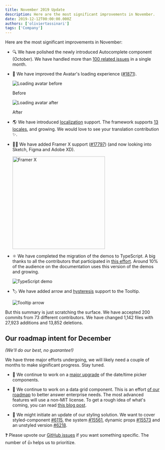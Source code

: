 ```yaml
---
title: November 2019 Update
description: Here are the most significant improvements in November.
date: 2019-12-12T00:00:00.000Z
authors: ['oliviertassinari']
tags: ['Company']
---
```


Here are the most significant improvements in November:

- 🔍 We have polished the newly introduced Autocomplete component (October).
  We have handled more than [100 related issues](https://github.com/mui/material-ui/issues?utf8=%E2%9C%93&q=label%3A%22lab%3A+Autocomplete%22+) in a single month.

- 👤 We have improved the Avatar's loading experience ([#1871](https://github.com/mui/material-ui/pull/18711)).

  ![Loading avatar before](/static/blog/november-2019-update/loading-avatar-before.gif)

  <p class="blog-description">Before</p>

  ![Loading avatar after](/static/blog/november-2019-update/loading-avatar-after.gif)

  <p class="blog-description">After</p>

- 🌎 We have introduced [localization](/material-ui/guides/localization/) support.
  The framework supports [13 locales](/material-ui/guides/localization/#supported-locales), and growing. We would love to see your translation contribution ✨.

- 👨‍🎤 We have added Framer X support ([#17797](https://github.com/mui/material-ui/pull/17797)) (and now looking into Sketch, Figma and Adobe XD).

  <img src="/static/blog/november-2019-update/framer.jpg" alt="Framer X" width="300" />

- ⚛️ We have completed the migration of the demos to TypeScript. A big thanks to all the contributors that participated in [this effort](https://github.com/mui/material-ui/issues/14897). Around 10% of the audience on the documentation uses this version of the demos and growing.

  ![TypeScript demo](/static/blog/november-2019-update/typescript-demos.png)

- 🏷 We have added arrow and [hysteresis](https://github.com/mui/material-ui/pull/18458) support to the Tooltip.

  ![Tooltip arrow](/static/blog/november-2019-update/arrow.png)

But this summary is just scratching the surface. We have accepted 200 commits from 73 different contributors. We have changed 1,142 files with 27,923 additions and 13,852 deletions.

## Our roadmap intent for December

_(We'll do our best, no guarantee!)_

We have three major efforts undergoing, we will likely need a couple of months to make significant progress. Stay tuned.

- 📅 We continue to work on a [major upgrade](https://github.com/mui/material-ui-pickers/issues/1293) of the date/time picker components.

- 🧮 We continue to work on a data grid component.
  This is an effort [of our roadmap](/material-ui/discover-more/roadmap/) to better answer enterprise needs.
  The most advanced features will use a non-MIT license.
  To get a rough idea of what's coming, you can read [this blog post](https://uxdesign.cc/design-better-data-tables-4ecc99d23356).

- 💅 We might initiate an update of our styling solution.
  We want to cover styled-component [#6115](https://github.com/mui/material-ui/pull/#6115), the system [#15561](https://github.com/mui/material-ui/issues/15561), dynamic props [#15573](https://github.com/mui/material-ui/issues/15573) and an unstyled version [#6218](https://github.com/mui/material-ui/pull/6218).

❓ Please upvote our [GitHub issues](https://github.com/mui/material-ui/issues) if you want something specific. The number of 👍 helps us to prioritize.
